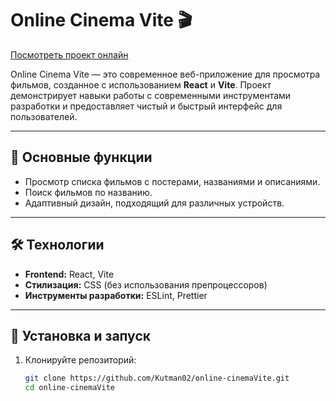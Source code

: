 # Online Cinema Vite 🎬

[Посмотреть проект онлайн](https://online-cinema-vite.vercel.app)

Online Cinema Vite — это современное веб-приложение для просмотра фильмов, созданное с использованием **React** и **Vite**. Проект демонстрирует навыки работы с современными инструментами разработки и предоставляет чистый и быстрый интерфейс для пользователей.

---

## 📌 Основные функции

- Просмотр списка фильмов с постерами, названиями и описаниями.
- Поиск фильмов по названию.
- Адаптивный дизайн, подходящий для различных устройств.

---

## 🛠 Технологии

- **Frontend:** React, Vite
- **Стилизация:** CSS (без использования препроцессоров)
- **Инструменты разработки:** ESLint, Prettier

---

## 🚀 Установка и запуск

1. Клонируйте репозиторий:

   ```bash
   git clone https://github.com/Kutman02/online-cinemaVite.git
   cd online-cinemaVite
